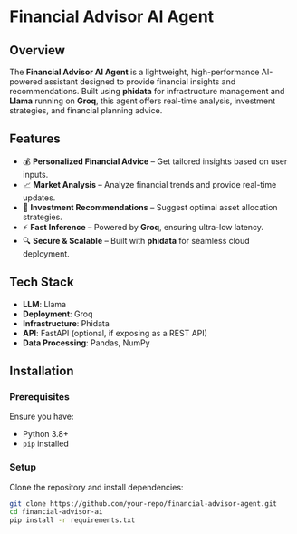 # Financial Advisor AI Agent  

## Overview  
The **Financial Advisor AI Agent** is a lightweight, high-performance AI-powered assistant designed to provide financial insights and recommendations. Built using **phidata** for infrastructure management and **Llama** running on **Groq**, this agent offers real-time analysis, investment strategies, and financial planning advice.  

## Features  
- 💰 **Personalized Financial Advice** – Get tailored insights based on user inputs.  
- 📈 **Market Analysis** – Analyze financial trends and provide real-time updates.  
- 🏦 **Investment Recommendations** – Suggest optimal asset allocation strategies.  
- ⚡ **Fast Inference** – Powered by **Groq**, ensuring ultra-low latency.  
- 🔍 **Secure & Scalable** – Built with **phidata** for seamless cloud deployment.  

## Tech Stack  
- **LLM**: Llama  
- **Deployment**: Groq  
- **Infrastructure**: Phidata  
- **API**: FastAPI (optional, if exposing as a REST API)  
- **Data Processing**: Pandas, NumPy  

## Installation  
### Prerequisites  
Ensure you have:  
- Python 3.8+  
- `pip` installed  

### Setup  
Clone the repository and install dependencies:  
```bash
git clone https://github.com/your-repo/financial-advisor-agent.git  
cd financial-advisor-ai  
pip install -r requirements.txt
```
